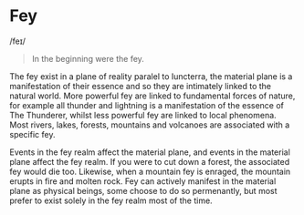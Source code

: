 # Fey
/feɪ/

> In the beginning were the fey.

The fey exist in a plane of reality paralel to Iuncterra, the material plane is a manifestation of their essence and so they are intimately linked to the natural world. More powerful fey are linked to fundamental forces of nature, for example all thunder and lightning is a manifestation of the essence of The Thunderer, whilst less powerful fey are linked to local phenomena. Most rivers, lakes, forests, mountains and volcanoes are associated with a specific fey.

Events in the fey realm affect the material plane, and events in the material plane affect the fey realm. If you were to cut down a forest, the associated fey would die too. Likewise, when a mountain fey is enraged, the mountain erupts in fire and molten rock. Fey can actively manifest in the material plane as physical beings, some choose to do so permenantly, but most prefer to exist solely in the fey realm most of the time.